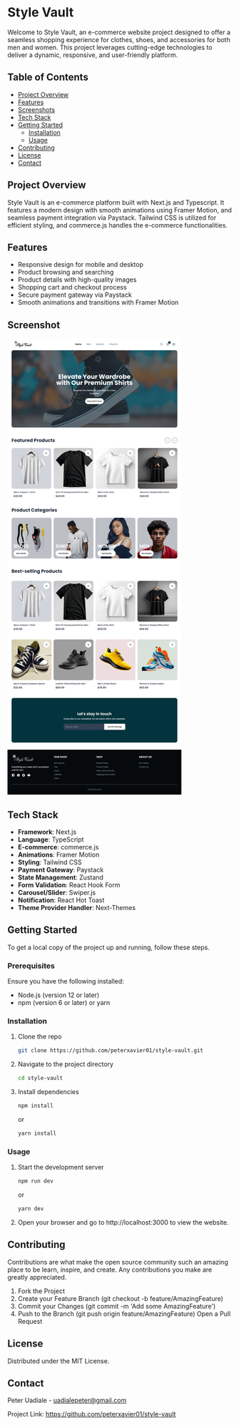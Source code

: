 # Style Vault

Welcome to Style Vault, an e-commerce website project designed to offer a seamless shopping experience for clothes, shoes, and accessories for both men and women. This project leverages cutting-edge technologies to deliver a dynamic, responsive, and user-friendly platform.

## Table of Contents

- [Project Overview](#project-overview)
- [Features](#features)
- [Screenshots](#screenshot)
- [Tech Stack](#tech-stack)
- [Getting Started](#getting-started)
  - [Installation](#installation)
  - [Usage](#usage)
- [Contributing](#contributing)
- [License](#license)
- [Contact](#contact)

## Project Overview

Style Vault is an e-commerce platform built with Next.js and Typescript. It features a modern design with smooth animations using Framer Motion, and seamless payment integration via Paystack. Tailwind CSS is utilized for efficient styling, and commerce.js handles the e-commerce functionalities.

## Features

- Responsive design for mobile and desktop
- Product browsing and searching
- Product details with high-quality images
- Shopping cart and checkout process
- Secure payment gateway via Paystack
- Smooth animations and transitions with Framer Motion

## Screenshot

![Screenshot](./public/screenshot.png)

## Tech Stack

- **Framework**: Next.js
- **Language**: TypeScript
- **E-commerce**: commerce.js
- **Animations**: Framer Motion
- **Styling**: Tailwind CSS
- **Payment Gateway**: Paystack
- **State Management**: Zustand
- **Form Validation**: React Hook Form
- **Carousel/Slider**: Swiper.js
- **Notification**: React Hot Toast
- **Theme Provider Handler**: Next-Themes

## Getting Started

To get a local copy of the project up and running, follow these steps.

### Prerequisites

Ensure you have the following installed:

- Node.js (version 12 or later)
- npm (version 6 or later) or yarn

### Installation

1. Clone the repo
   ```sh
   git clone https://github.com/peterxavier01/style-vault.git
   ```
2. Navigate to the project directory
   ```sh
   cd style-vault
   ```
3. Install dependencies

   ```sh
   npm install
   ```

   or

   ```sh
   yarn install
   ```

### Usage

1. Start the development server

   ```sh
   npm run dev
   ```

   or

   ```sh
   yarn dev
   ```

2. Open your browser and go to http://localhost:3000 to view the website.

## Contributing

Contributions are what make the open source community such an amazing place to be learn, inspire, and create. Any contributions you make are greatly appreciated.

1. Fork the Project
2. Create your Feature Branch (git checkout -b feature/AmazingFeature)
3. Commit your Changes (git commit -m 'Add some AmazingFeature')
4. Push to the Branch (git push origin feature/AmazingFeature)
   Open a Pull Request

## License

Distributed under the MIT License.

## Contact

Peter Uadiale - uadialepeter@gmail.com

Project Link: https://github.com/peterxavier01/style-vault
